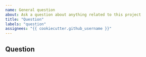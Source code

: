 ```yaml
---
name: General question
about: Ask a question about anything related to this project
title: "Question"
labels: "question"
assignees: "{{ cookiecutter.github_username }}"
---
```


## Question

<!-- Please ask your question here. It can be about the usage of this project,
     the internals, the implementation or whatever interests you.
     Please use the BUG template for bugs and the FEATURE REQUEST template for
     feature requests. -->
